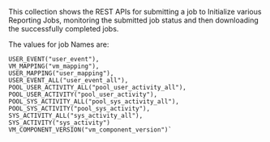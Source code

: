 This collection shows the REST APIs for submitting a job to Initialize various Reporting Jobs, monitoring the submitted job status and then downloading the successfully completed jobs.

The values for job Names are: 
    

    USER_EVENT("user_event"),
    VM_MAPPING("vm_mapping"),
    USER_MAPPING("user_mapping"),
    USER_EVENT_ALL("user_event_all"),
    POOL_USER_ACTIVITY_ALL("pool_user_activity_all"),
    POOL_USER_ACTIVITY("pool_user_activity"),
    POOL_SYS_ACTIVITY_ALL("pool_sys_activity_all"),
    POOL_SYS_ACTIVITY("pool_sys_activity"),
    SYS_ACTIVITY_ALL("sys_activity_all"),
    SYS_ACTIVITY("sys_activity")
    VM_COMPONENT_VERSION("vm_component_version")`
	